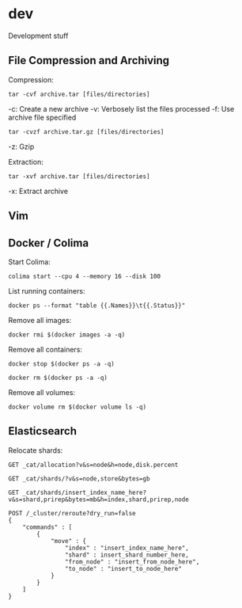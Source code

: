 # dev

Development stuff

## File Compression and Archiving

Compression:

```
tar -cvf archive.tar [files/directories]
```

-c: Create a new archive
-v: Verbosely list the files processed
-f: Use archive file specified

```
tar -cvzf archive.tar.gz [files/directories]
```

-z: Gzip

Extraction:

```
tar -xvf archive.tar [files/directories]
```

-x: Extract archive

## Vim

## Docker / Colima

Start Colima:

```
colima start --cpu 4 --memory 16 --disk 100
```

List running containers:

```
docker ps --format "table {{.Names}}\t{{.Status}}"
```

Remove all images:

```
docker rmi $(docker images -a -q)
```

Remove all containers:

```
docker stop $(docker ps -a -q)
```

```
docker rm $(docker ps -a -q)
```

Remove all volumes:

```
docker volume rm $(docker volume ls -q)
```

## Elasticsearch

Relocate shards:

```
GET _cat/allocation?v&s=node&h=node,disk.percent

GET _cat/shards/?v&s=node,store&bytes=gb

GET _cat/shards/insert_index_name_here?v&s=shard,prirep&bytes=mb&h=index,shard,prirep,node

POST /_cluster/reroute?dry_run=false
{
    "commands" : [
        {
            "move" : {
                "index" : "insert_index_name_here",
                "shard" : insert_shard_number_here,
                "from_node" : "insert_from_node_here",
                "to_node" : "insert_to_node_here"
            }
        }
    ]
}
```
